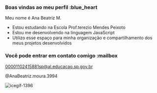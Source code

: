 ### Boas vindas ao meu perfil :blue_heart

Meu nome é Ana Beatriz M.

- Estou estudando na Escola Prof.terezio Mendes Peixoto
- Estou me desenvolvendo na linguagem JavaScript
- Utilizo esse espaço para minha organização e compartilhamento dos meus projetos desenvolvidos

### Você pode entrar em contato comigo :mailbox

00001102415881sp@al.educacao.sp.gov.br


@AnaBeatriz.moura.3994

![icegif-1396](https://github.com/user-attachments/assets/81ab886d-3549-4ae9-854b-72ec346a3942)

